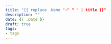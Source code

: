 ```yaml
---
title: "{{ replace .Name "-" " " | title }}"
description: ""
date: {{ .Date }}
draft: true
tags:
- tags
---
```


